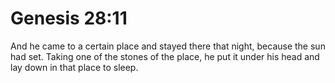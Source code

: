 # Genesis 28:11

And he came to a certain place and stayed there that night, because the sun had set. Taking one of the stones of the place, he put it under his head and lay down in that place to sleep.

